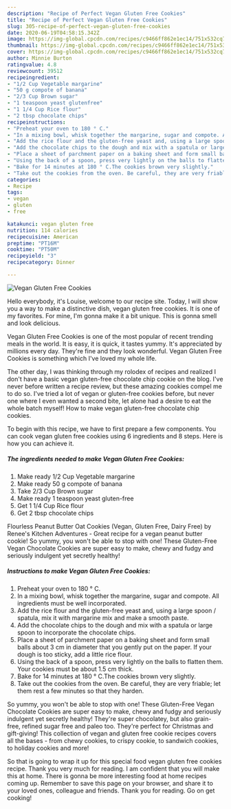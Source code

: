 ```yaml
---
description: "Recipe of Perfect Vegan Gluten Free Cookies"
title: "Recipe of Perfect Vegan Gluten Free Cookies"
slug: 305-recipe-of-perfect-vegan-gluten-free-cookies
date: 2020-06-19T04:58:15.342Z
image: https://img-global.cpcdn.com/recipes/c9466ff862e1ec14/751x532cq70/vegan-gluten-free-cookies-recipe-main-photo.jpg
thumbnail: https://img-global.cpcdn.com/recipes/c9466ff862e1ec14/751x532cq70/vegan-gluten-free-cookies-recipe-main-photo.jpg
cover: https://img-global.cpcdn.com/recipes/c9466ff862e1ec14/751x532cq70/vegan-gluten-free-cookies-recipe-main-photo.jpg
author: Minnie Burton
ratingvalue: 4.8
reviewcount: 39512
recipeingredient:
- "1/2 Cup Vegetable margarine"
- "50 g compote of banana"
- "2/3 Cup Brown sugar"
- "1 teaspoon yeast glutenfree"
- "1 1/4 Cup Rice flour"
- "2 tbsp chocolate chips"
recipeinstructions:
- "Preheat your oven to 180 ° C."
- "In a mixing bowl, whisk together the margarine, sugar and compote. All ingredients must be well incorporated."
- "Add the rice flour and the gluten-free yeast and, using a large spoon / spatula, mix it with margarine mix and make a smooth paste."
- "Add the chocolate chips to the dough and mix with a spatula or large spoon to incorporate the chocolate chips."
- "Place a sheet of parchment paper on a baking sheet and form small balls about 3 cm in diameter that you gently put on the paper. If your dough is too sticky, add a little rice flour."
- "Using the back of a spoon, press very lightly on the balls to flatten them. Your cookies must be about 1.5 cm thick."
- "Bake for 14 minutes at 180 ° C.The cookies brown very slightly."
- "Take out the cookies from the oven. Be careful, they are very friable; let them rest a few minutes so that they harden."
categories:
- Recipe
tags:
- vegan
- gluten
- free

katakunci: vegan gluten free 
nutrition: 114 calories
recipecuisine: American
preptime: "PT16M"
cooktime: "PT50M"
recipeyield: "3"
recipecategory: Dinner

---
```



![Vegan Gluten Free Cookies](https://img-global.cpcdn.com/recipes/c9466ff862e1ec14/751x532cq70/vegan-gluten-free-cookies-recipe-main-photo.jpg)

Hello everybody, it's Louise, welcome to our recipe site. Today, I will show you a way to make a distinctive dish, vegan gluten free cookies. It is one of my favorites. For mine, I'm gonna make it a bit unique. This is gonna smell and look delicious.

Vegan Gluten Free Cookies is one of the most popular of recent trending meals in the world. It is easy, it is quick, it tastes yummy. It's appreciated by millions every day. They're fine and they look wonderful. Vegan Gluten Free Cookies is something which I've loved my whole life.

The other day, I was thinking through my rolodex of recipes and realized I don&#39;t have a basic vegan gluten-free chocolate chip cookie on the blog. I&#39;ve never before written a recipe review, but these amazing cookies compel me to do so. I&#39;ve tried a lot of vegan or gluten-free cookies before, but never one where I even wanted a second bite, let alone had a desire to eat the whole batch myself! How to make vegan gluten-free chocolate chip cookies.


To begin with this recipe, we have to first prepare a few components. You can cook vegan gluten free cookies using 6 ingredients and 8 steps. Here is how you can achieve it.

<!--inarticleads1-->

##### The ingredients needed to make Vegan Gluten Free Cookies:

1. Make ready 1/2 Cup Vegetable margarine
1. Make ready 50 g compote of banana
1. Take 2/3 Cup Brown sugar
1. Make ready 1 teaspoon yeast gluten-free
1. Get 1 1/4 Cup Rice flour
1. Get 2 tbsp chocolate chips


Flourless Peanut Butter Oat Cookies (Vegan, Gluten Free, Dairy Free) by Renee&#39;s Kitchen Adventures - Great recipe for a vegan peanut butter cookie! So yummy, you won&#39;t be able to stop with one! These Gluten-Free Vegan Chocolate Cookies are super easy to make, chewy and fudgy and seriously indulgent yet secretly healthy! 

<!--inarticleads2-->

##### Instructions to make Vegan Gluten Free Cookies:

1. Preheat your oven to 180 ° C.
1. In a mixing bowl, whisk together the margarine, sugar and compote. All ingredients must be well incorporated.
1. Add the rice flour and the gluten-free yeast and, using a large spoon / spatula, mix it with margarine mix and make a smooth paste.
1. Add the chocolate chips to the dough and mix with a spatula or large spoon to incorporate the chocolate chips.
1. Place a sheet of parchment paper on a baking sheet and form small balls about 3 cm in diameter that you gently put on the paper. If your dough is too sticky, add a little rice flour.
1. Using the back of a spoon, press very lightly on the balls to flatten them. Your cookies must be about 1.5 cm thick.
1. Bake for 14 minutes at 180 ° C.The cookies brown very slightly.
1. Take out the cookies from the oven. Be careful, they are very friable; let them rest a few minutes so that they harden.


So yummy, you won&#39;t be able to stop with one! These Gluten-Free Vegan Chocolate Cookies are super easy to make, chewy and fudgy and seriously indulgent yet secretly healthy! They&#39;re super chocolatey, but also grain-free, refined sugar free and paleo too. They&#39;re perfect for Christmas and gift-giving! This collection of vegan and gluten free cookie recipes covers all the bases - from chewy cookies, to crispy cookie, to sandwich cookies, to holiday cookies and more! 

So that is going to wrap it up for this special food vegan gluten free cookies recipe. Thank you very much for reading. I am confident that you will make this at home. There is gonna be more interesting food at home recipes coming up. Remember to save this page on your browser, and share it to your loved ones, colleague and friends. Thank you for reading. Go on get cooking!
